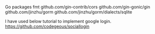 Go packages
fmt
github.com/gin-contrib/cors
github.com/gin-gonic/gin
github.com/jinzhu/gorm
github.com/jinzhu/gorm/dialects/sqlite

I have used below tutorial to implement google login.
https://github.com/codegeous/sociallogin
